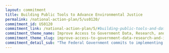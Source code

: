 ```yaml
---
layout: commitment
title: Building Public Tools to Advance Environmental Justice
permalink: /national-action-plan/5/us0120/
commitment_id: US0120
commitment_link: /national-action-plan/5/#building-public-tools-and-data-to-advance-environmental-justice
commitment_theme_name: Improve Access to Government Data, Research, and Information
commitment_theme_slug: improve-access-to-government-data-research-and-information
commitment_detail_sub: "The Federal Government commits to implementing this scorecard as a tool for the public to help hold Federal programs accountable for equitable environmental justice investments. "
---
```


